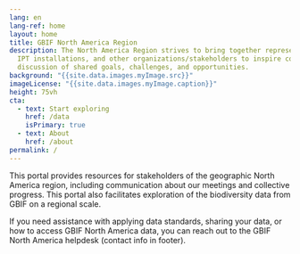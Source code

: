 ```yaml
---
lang: en
lang-ref: home
layout: home
title: GBIF North America Region
description: The North America Region strives to bring together representatives from GBIF Nodes, 
  IPT installations, and other organizations/stakeholders to inspire collaboration and 
  discussion of shared goals, challenges, and opportunities.
background: "{{site.data.images.myImage.src}}"
imageLicense: "{{site.data.images.myImage.caption}}"
height: 75vh
cta:
  - text: Start exploring
    href: /data
    isPrimary: true
  - text: About
    href: /about
permalink: /
---
```


This portal provides resources for stakeholders of the geographic North America region, 
including communication about our meetings and collective progress. This portal also 
facilitates exploration of the biodiversity data from GBIF on a regional scale.

If you need assistance with applying data standards, sharing your data, or how to access 
GBIF North America data, you can reach out to the GBIF North America helpdesk 
(contact info in footer).

